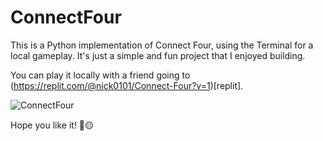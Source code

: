 # ConnectFour
This is a Python implementation of Connect Four, using the Terminal for a local gameplay. It's just a simple and fun project that I enjoyed building.

You can play it locally with a friend going to (https://replit.com/@nick0101/Connect-Four?v=1)[replit].

![ConnectFour](https://github.com/user-attachments/assets/0d5c8f01-20dc-4e22-89dc-e8fe03b84bce)

Hope you like it! 🔴🟡
